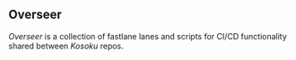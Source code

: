 ## Overseer

*Overseer* is a collection of fastlane lanes and scripts for CI/CD functionality shared between *Kosoku* repos.